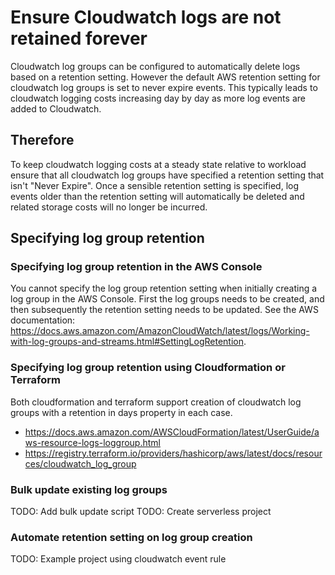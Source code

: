 # Ensure Cloudwatch logs are not retained forever

Cloudwatch log groups can be configured to automatically delete logs based on a retention setting. However the default AWS retention setting for cloudwatch log groups is set to never expire events. This typically leads to cloudwatch logging costs increasing day by day as more log events are added to Cloudwatch.

## Therefore

To keep cloudwatch logging costs at a steady state relative to workload ensure that all cloudwatch log groups have specified a retention setting that isn't "Never Expire". Once a sensible retention setting is specified, log events older than the retention setting will automatically be deleted and related storage costs will no longer be incurred.

## Specifying log group retention

### Specifying log group retention in the AWS Console

You cannot specify the log group retention setting when initially creating a log group in the AWS Console. First the log groups needs to be created, and then subsequently the retention setting needs to be updated. See the AWS documentation: https://docs.aws.amazon.com/AmazonCloudWatch/latest/logs/Working-with-log-groups-and-streams.html#SettingLogRetention.

### Specifying log group retention using Cloudformation or Terraform

Both cloudformation and terraform support creation of cloudwatch log groups with a retention in days property in each case.
* https://docs.aws.amazon.com/AWSCloudFormation/latest/UserGuide/aws-resource-logs-loggroup.html
* https://registry.terraform.io/providers/hashicorp/aws/latest/docs/resources/cloudwatch_log_group

### Bulk update existing log groups

TODO: Add bulk update script
TODO: Create serverless project

### Automate retention setting on log group creation

TODO: Example project using cloudwatch event rule

